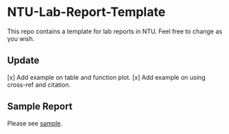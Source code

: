 # NTU-Lab-Report-Template
This repo contains a template for lab reports in NTU. Feel free to change as you wish.

## Update

[x] Add example on table and function plot.
[x] Add example on using cross-ref and citation. 

## Sample Report
Please see [sample](./sample/NTU_Lab_Report_Template.pdf).